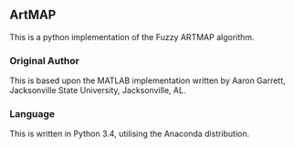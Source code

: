## ArtMAP

This is a python implementation of the Fuzzy ARTMAP algorithm.

### Original Author

This is based upon the MATLAB implementation written by Aaron Garrett, Jacksonville State University, Jacksonville, AL.

### Language

This is written in Python 3.4, utilising the Anaconda distribution.

